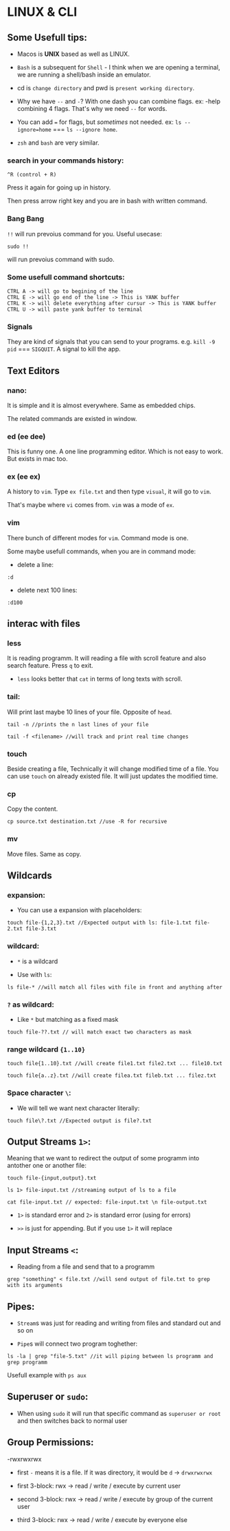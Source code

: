 # LINUX & CLI

## Some Usefull tips:

- Macos is **UNIX** based as well as LINUX.

- `Bash` is a subsequent for `Shell` - I think when we are opening a terminal, we are running a shell/bash inside an emulator.

- cd is `change directory` and pwd is `present working directory`.

- Why we have `--` and `-`? With one dash you can combine flags. ex: -help combining 4 flags. That's why we need `--` for words.

- You can add `=` for flags, but _sometimes_ not needed. ex: `ls --ignore=home` === `ls --ignore home`.

- `zsh` and `bash` are very similar.

### search in your commands history:

```
^R (control + R)
```

Press it again for going up in history.

Then press arrow right key and you are in bash with written command.

### Bang Bang

`!!` will run prevoius command for you. Useful usecase:

```
sudo !!
```

will run prevoius command with sudo.

### Some usefull command shortcuts:

```
CTRL A -> will go to begining of the line
CTRL E -> will go end of the line -> This is YANK buffer
CTRL K -> will delete everything after cursur -> This is YANK buffer
CTRL U -> will paste yank buffer to terminal
```

### Signals

They are kind of signals that you can send to your programs. e.g. `kill -9 pid` === `SIGQUIT`. A signal to kill the app.

## Text Editors

### nano:

It is simple and it is almost everywhere. Same as embedded chips.

The related commands are existed in window.

### ed (ee dee)

This is funny one. A one line programming editor. Which is not easy to work. But exists in mac too.

### ex (ee ex)

A history to `vim`. Type `ex file.txt` and then type `visual`, it will go to `vim`.

That's maybe where `vi` comes from. `vim` was a mode of `ex`.

### vim

There bunch of different modes for `vim`. Command mode is one.

Some maybe usefull commands, when you are in command mode:

- delete a line:

```
:d
```

- delete next 100 lines:

```
:d100
```

## interac with files

### less

It is reading programm. It will reading a file with scroll feature and also search feature. Press `q` to exit.

- `less` looks better that `cat` in terms of long texts with scroll.

### tail:

Will print last maybe 10 lines of your file. Opposite of `head`.

```
tail -n //prints the n last lines of your file

tail -f <filename> //will track and print real time changes
```

### touch

Beside creating a file, Technically it will change modified time of a file. You can use `touch` on already existed file. It will just updates the modified time.

### cp

Copy the content.

```
cp source.txt destination.txt //use -R for recursive
```

### mv

Move files. Same as copy.

## Wildcards

### expansion:

- You can use a expansion with placeholders:

```
touch file-{1,2,3}.txt //Expected output with ls: file-1.txt file-2.txt file-3.txt
```

### wildcard:

- `*` is a wildcard

- Use with `ls`:

```
ls file-* //will match all files with file in front and anything after
```

### `?` as wildcard:

- Like `*` but matching as a fixed mask

```
touch file-??.txt // will match exact two characters as mask
```

### range wildcard `{1..10}`

```
touch file{1..10}.txt //will create file1.txt file2.txt ... file10.txt

touch file{a..z}.txt //will create filea.txt fileb.txt ... filez.txt
```

### Space character `\`:

- We will tell we want next character literally:

```
touch file\?.txt //Expected output is file?.txt
```

## Output Streams `1>`:

Meaning that we want to redirect the output of some programm into antother one or another file:

```
touch file-{input,output}.txt

ls 1> file-input.txt //streaming output of ls to a file

cat file-input.txt // expected: file-input.txt \n file-output.txt
```

- `1>` is standard error and `2>` is standard error (using for errors)

- `>>` is just for appending. But if you use `1>` it will replace

## Input Streams `<`:

- Reading from a file and send that to a programm

```
grep "something" < file.txt //will send output of file.txt to grep with its arguments
```

## Pipes:

- `Stream`s was just for reading and writing from files and standard out and so on

- `Pipe`s will connect two program toghether:

```
ls -la | grep "file-5.txt" //it will piping between ls programm and grep programm
```

Usefull example with `ps aux`

## Superuser or `sudo`:

- When using `sudo` it will run that specific command as `superuser or root` and then switches back to normal user

## Group Permissions:

-rwxrwxrwx

- first `-` means it is a file. If it was directory, it would be `d` -> `drwxrwxrwx`

- first 3-block: rwx -> read / write / execute by current user

- second 3-block: rwx -> read / write / execute by group of the current user

- third 3-block: rwx -> read / write / execute by everyone else
